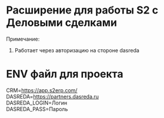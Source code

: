 # Расширение для работы S2 с Деловыми сделками

Примечание:
1. Работает через авторизацию на стороне dasreda

# ENV файл для проекта
CRM=https://app.s2erp.com/  
DASREDA=https://partners.dasreda.ru  
DASREDA_LOGIN=Логин  
DASREDA_PASS=Пароль  